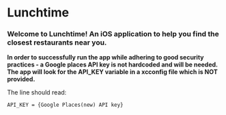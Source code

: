 # Lunchtime

### Welcome to Lunchtime! An iOS application to help you find the closest restaurants near you.

**In order to successfully run the app while adhering to good security practices - a Google places API key is not hardcoded and will be needed. The app will look for the API_KEY variable in a xcconfig file which is NOT provided.**

The line should read:
```
API_KEY = {Google Places(new) API key} 
```
